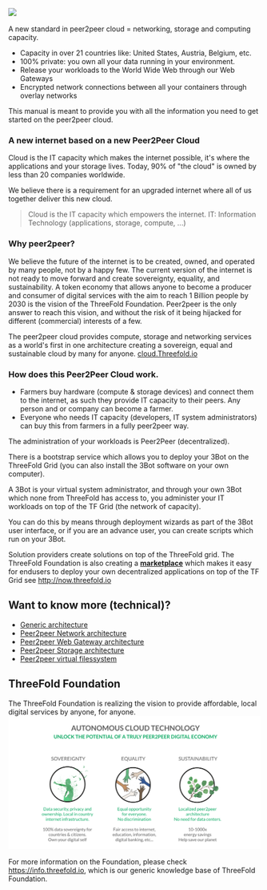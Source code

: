 
![](src/img/intro.png)


A new standard in peer2peer cloud = networking, storage and computing capacity.

* Capacity in over 21 countries like: United States, Austria, Belgium, etc.
* 100% private: you own all your data running in your environment. 
* Release your workloads to the World Wide Web through our Web Gateways
* Encrypted network connections between all your containers through overlay networks 

This manual is meant to provide you with all the information you need to get started on the peer2peer cloud. 

### A new internet based on a new Peer2Peer Cloud

Cloud is the IT capacity which makes the internet possible, it's where the applications and your storage lives.
Today, 90% of "the cloud" is owned by less than 20 companies worldwide.

We believe there is a requirement for an upgraded internet where all of us together deliver this new cloud.

> Cloud is the IT capacity which empowers the internet.
> IT: Information Technology (applications, storage, compute, ...)

### Why peer2peer? 

We believe the future of the internet is to be created, owned, and operated by many people, not by a happy few. The current version of the internet is not ready to move forward and create sovereignty, equality, and sustainability. A token economy that allows anyone to become a producer and consumer of digital services with the aim to reach 1 Billion people by 2030 is the vision of the ThreeFold Foundation. Peer2peer is the only answer to reach this vision, and without the risk of it being hijacked for different (commercial) interests of a few.

The peer2peer cloud provides compute, storage and networking services as a world's first in one architecture creating a sovereign, equal and sustainable cloud by many for anyone. [cloud.Threefold.io](https://cloud.Threefold.io)


### How does this Peer2Peer Cloud work.

- Farmers buy hardware (compute & storage devices) and connect them to the internet, as such they provide IT capacity to their peers. Any person and or company can become a farmer. 
- Everyone who needs IT capacity (developers, IT system administrators) can buy this from farmers in a fully peer2peer way.

The administration of your workloads is Peer2Peer (decentralized).

There is a bootstrap service which allows you to deploy your 3Bot on the ThreeFold Grid (you can also install the 3Bot software on your own computer).

A 3Bot is your virtual system administrator, and through your own 3Bot which none from ThreeFold has access to, you administer your IT workloads on top of the TF Grid (the network of capacity).

You can do this by means through deployment wizards as part of the 3Bot user interface, or if you are an advance user, you can create scripts which run on your 3Bot.

Solution providers create solutions on top of the ThreeFold grid. The ThreeFold Foundation is also creating a [__marketplace__](marketplace.threefold.io) which makes it easy for endusers to deploy your own decentralized applications on top of the TF Grid see http://now.threefold.io


## Want to know more (technical)?

- [Generic architecture](architecture.md)
- [Peer2peer Network architecture](architecture_network.md)
- [Peer2peer Web Gateway architecture](architecture_webgateway.md)
- [Peer2peer Storage architecture](architecture_storage.md)
- [Peer2peer virtual filessystem ](architecture_flist.md)



## ThreeFold Foundation

The ThreeFold Foundation is realizing the vision to provide affordable, local digital services by anyone, for anyone. 
![](./img/ses.png)

For more information on the Foundation, please check https://info.threefold.io, which is our generic knowledge base of ThreeFold Foundation.
